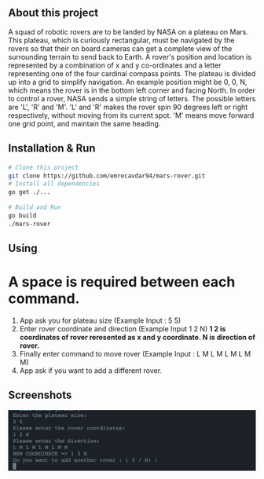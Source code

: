 ## About this project
A squad of robotic rovers are to be landed by NASA on a plateau on Mars. This plateau, which is curiously rectangular, must be navigated by the rovers so that their on board cameras can get a complete view of the surrounding terrain to send back to Earth.
A rover's position and location is represented by a combination of x and y co-ordinates and a letter representing one of the four cardinal compass points. The plateau is divided up into a grid to simplify navigation. An example position might be 0, 0, N, which means the rover is in the bottom left corner and facing North.
In order to control a rover, NASA sends a simple string of letters. The possible letters are 'L', 'R' and 'M'. 'L' and 'R' makes the rover spin 90 degrees left or right respectively, without moving from its current spot. 'M' means move forward one grid point, and maintain the same heading.
## Installation & Run

```bash
# Clone this project
git clone https://github.com/emrecavdar94/mars-rover.git
# Install all dependencies
go get ./...
```

```bash
# Build and Run
go build
./mars-rover
```

## Using
# A space is required between each command.
1. App ask you for plateau size (Example Input : 5 5)
2. Enter rover coordinate and direction (Example Input 1 2 N)
    **1 2 is coordinates of rover reresented as x and y coordinate. N is direction of rover.**
3. Finally enter command to move rover (Example Input : L M L M L M L M M)
4. App ask if you want to add a different rover.

## Screenshots
<img src="./assets/sc.png" />